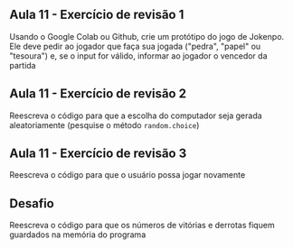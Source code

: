 ## Aula 11 - Exercício de revisão 1
Usando o Google Colab ou Github, crie um protótipo do jogo de Jokenpo. Ele deve pedir ao jogador que faça sua jogada ("pedra", "papel" ou "tesoura") e, se o input for válido, informar ao jogador o vencedor da partida

## Aula 11 - Exercício de revisão 2
Reescreva o código para que a escolha do computador seja gerada aleatoriamente (pesquise o método `random.choice`)

## Aula 11 - Exercício de revisão 3
Reescreva o código para que o usuário possa jogar novamente

## Desafio
Reescreva o código para que os números de vitórias e derrotas fiquem guardados na memória do programa